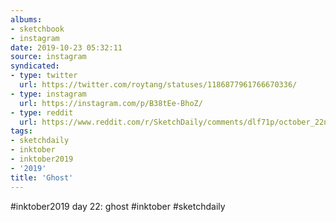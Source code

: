 ```yaml
---
albums:
- sketchbook
- instagram
date: 2019-10-23 05:32:11
source: instagram
syndicated:
- type: twitter
  url: https://twitter.com/roytang/statuses/1186877961766670336/
- type: instagram
  url: https://instagram.com/p/B38tEe-BhoZ/
- type: reddit
  url: https://www.reddit.com/r/SketchDaily/comments/dlf71p/october_22nd_clocks/f4uemr4/
tags:
- sketchdaily
- inktober
- inktober2019
- '2019'
title: 'Ghost'
---
```


#inktober2019 day 22: ghost #inktober #sketchdaily